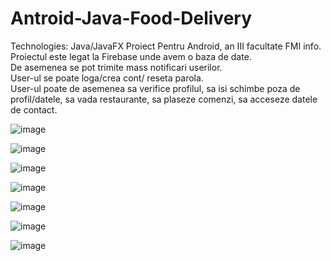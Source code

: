 # Antroid-Java-Food-Delivery
Technologies: Java/JavaFX
Proiect Pentru Android, an III facultate FMI info.  
Proiectul este legat la Firebase unde avem o baza de date.  
De asemenea se pot trimite mass notificari userilor.  
User-ul se poate loga/crea cont/ reseta parola.  
User-ul poate de asemenea sa verifice profilul, sa isi schimbe poza de profil/datele, sa vada restaurante, sa plaseze comenzi, sa acceseze datele de contact.  

![image](https://user-images.githubusercontent.com/61537857/220593864-b39cc280-15fd-4511-a83b-bc13b956d88b.png)

![image](https://user-images.githubusercontent.com/61537857/220593946-c7c872d8-beae-41aa-9437-3463e3b63813.png)

![image](https://user-images.githubusercontent.com/61537857/220594018-bb42fd80-439f-4545-bcdf-b99955f3f9ca.png)

![image](https://user-images.githubusercontent.com/61537857/220595891-9de9dc02-c5b2-4660-898a-6feee403ad2f.png)

![image](https://user-images.githubusercontent.com/61537857/220595937-0cccc23c-7862-4b45-81bc-80489f250cd1.png)

![image](https://user-images.githubusercontent.com/61537857/220596069-6f40d1f3-c732-49da-9dc9-357489f78b24.png)

![image](https://user-images.githubusercontent.com/61537857/220596168-31eaee7d-ce56-46c3-93f9-09bd69cf311c.png)


